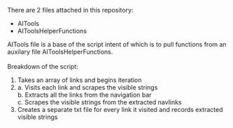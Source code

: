 There are 2 files attached in this repository:
- AITools
- AIToolsHelperFunctions

AITools file is a base of the script intent of which is to pull functions from an auxilary file AIToolsHelperFunctions.</br></br>
Breakdown of the script:
1. Takes an array of links and begins iteration
2. a. Visits each link and scrapes the visible strings</br>
   b. Extracts all the links from the navigation bar</br>
   c. Scrapes the visible strings from the extracted navlinks
3. Creates a separate txt file for every link it visited and records extracted visible strings

   
